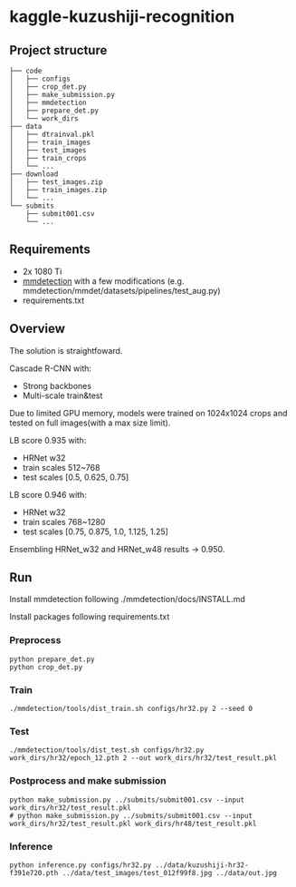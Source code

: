 # kaggle-kuzushiji-recognition

## Project structure

```
├── code
│   ├── configs
│   ├── crop_det.py
│   ├── make_submission.py
│   ├── mmdetection
│   ├── prepare_det.py
│   └── work_dirs
├── data
│   ├── dtrainval.pkl
│   ├── train_images
│   ├── test_images
│   ├── train_crops
│   └── ...
├── download
│   ├── test_images.zip
│   ├── train_images.zip
│   └── ...
└── submits
    ├── submit001.csv
    └── ...
```

## Requirements

* 2x 1080 Ti
* [mmdetection](https://github.com/open-mmlab/mmdetection/) with a few modifications (e.g. mmdetection/mmdet/datasets/pipelines/test_aug.py)
* requirements.txt


## Overview

The solution is straightfoward.

Cascade R-CNN with:

* Strong backbones
* Multi-scale train&test

Due to limited GPU memory, models were trained on 1024x1024 crops and tested on full images(with a max size limit).

LB score 0.935 with:
* HRNet w32
* train scales 512~768
* test scales [0.5, 0.625, 0.75]

LB score 0.946 with:
* HRNet w32
* train scales 768~1280
* test scales [0.75, 0.875, 1.0, 1.125, 1.25]

Ensembling HRNet_w32 and HRNet_w48 results -> 0.950.


## Run

Install mmdetection following ./mmdetection/docs/INSTALL.md

Install packages following requirements.txt

### Preprocess

```
python prepare_det.py
python crop_det.py
```

### Train
```
./mmdetection/tools/dist_train.sh configs/hr32.py 2 --seed 0
```

### Test
```
./mmdetection/tools/dist_test.sh configs/hr32.py work_dirs/hr32/epoch_12.pth 2 --out work_dirs/hr32/test_result.pkl
```

### Postprocess and make submission
```
python make_submission.py ../submits/submit001.csv --input work_dirs/hr32/test_result.pkl
# python make_submission.py ../submits/submit001.csv --input work_dirs/hr32/test_result.pkl work_dirs/hr48/test_result.pkl
```

### Inference
```
python inference.py configs/hr32.py ../data/kuzushiji-hr32-f391e720.pth ../data/test_images/test_012f99f8.jpg ../data/out.jpg
```
